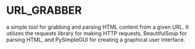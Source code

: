 # URL_GRABBER
a simple tool for grabbing and parsing HTML content from a given URL. It utilizes the requests library for making HTTP requests, BeautifulSoup for parsing HTML, and PySimpleGUI for creating a graphical user interface.
